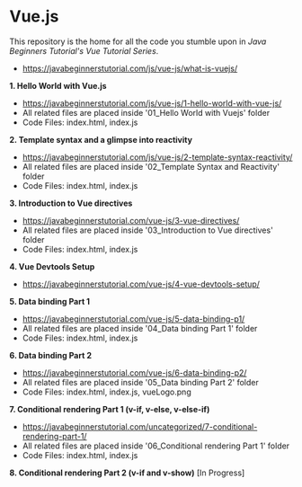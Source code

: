 # Vue.js

This repository is the home for all the code you stumble upon in *Java Beginners Tutorial's Vue Tutorial Series*.
- https://javabeginnerstutorial.com/js/vue-js/what-is-vuejs/

**1. Hello World with Vue.js**
- https://javabeginnerstutorial.com/js/vue-js/1-hello-world-with-vue-js/
- All related files are placed inside '01_Hello World with Vuejs' folder
- Code Files: index.html, index.js

**2. Template syntax and a glimpse into reactivity**
- https://javabeginnerstutorial.com/js/vue-js/2-template-syntax-reactivity/
- All related files are placed inside '02_Template Syntax and Reactivity' folder
- Code Files: index.html, index.js

**3. Introduction to Vue directives**
- https://javabeginnerstutorial.com/vue-js/3-vue-directives/
- All related files are placed inside '03_Introduction to Vue directives' folder
- Code Files: index.html, index.js

**4. Vue Devtools Setup**
- https://javabeginnerstutorial.com/vue-js/4-vue-devtools-setup/

**5. Data binding Part 1**
- https://javabeginnerstutorial.com/vue-js/5-data-binding-p1/
- All related files are placed inside '04_Data binding Part 1' folder
- Code Files: index.html, index.js

**6. Data binding Part 2**
- https://javabeginnerstutorial.com/vue-js/6-data-binding-p2/
- All related files are placed inside '05_Data binding Part 2' folder
- Code Files: index.html, index.js, vueLogo.png

**7. Conditional rendering Part 1 (v-if, v-else, v-else-if)**
- https://javabeginnerstutorial.com/uncategorized/7-conditional-rendering-part-1/
- All related files are placed inside '06_Conditional rendering Part 1' folder
- Code Files: index.html, index.js

**8. Conditional rendering Part 2 (v-if and v-show)** [In Progress]
